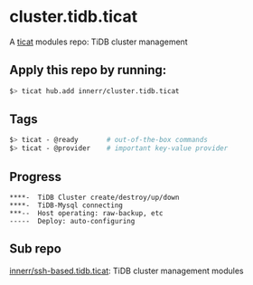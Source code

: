# cluster.tidb.ticat
A [ticat](https://github.com/innerr/ticat) modules repo: TiDB cluster management


## Apply this repo by running:
```bash
$> ticat hub.add innerr/cluster.tidb.ticat
```

## Tags
```bash
$> ticat - @ready       # out-of-the-box commands
$> ticat - @provider    # important key-value provider
```

## Progress
```
****-  TiDB Cluster create/destroy/up/down
****-  TiDB-Mysql connecting
***--  Host operating: raw-backup, etc
-----  Deploy: auto-configuring
```

## Sub repo
[innerr/ssh-based.tidb.ticat](https://github.com/innerr/cluster.tidb.ticat): TiDB cluster management modules
